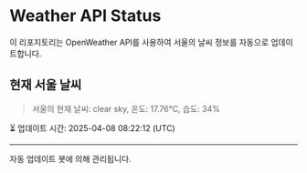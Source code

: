 
# Weather API Status

이 리포지토리는 OpenWeather API를 사용하여 서울의 날씨 정보를 자동으로 업데이트합니다.

## 현재 서울 날씨
> 서울의 현재 날씨: clear sky, 온도: 17.76°C, 습도: 34%

⏳ 업데이트 시간: 2025-04-08 08:22:12 (UTC)

---
자동 업데이트 봇에 의해 관리됩니다.
